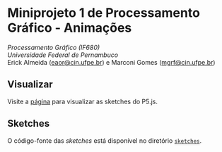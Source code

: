 # Miniprojeto 1 de Processamento Gráfico - Animações
*Processamento Gráfico (IF680)*  
*Universidade Federal de Pernambuco*  
Erick Almeida (<eaor@cin.ufpe.br>) e Marconi Gomes (<mgrf@cin.ufpe.br>)

## Visualizar

Visite a [página](https://marconigrf.github.io/Miniprojeto1-PG) para visualizar as sketches do P5.js.

## Sketches

O código-fonte das _sketches_ está disponível no diretório [`sketches`](sketches).
